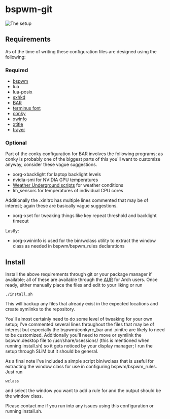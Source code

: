 # bspwm\-git

![The setup](http://i.imgur.com/5zbotPc.jpg)

## Requirements

As of the time of writing these configuration files are designed using the following:

### Required

* [bspwm](https://github.com/baskerville/bspwm)
 * lua
 * lua-posix
* [sxhkd](https://github.com/baskerville/sxhkd)
* [BAR](https://github.com/LemonBoy/bar)
 * [terminus font](http://terminus-font.sourceforge.net/)
* [conky](https://github.com/brndnmtthws/conky)
* [xwinfo](https://github.com/baskerville/xwinfo)
* [xtitle](https://github.com/baskerville/xtitle)
* [trayer](https://code.google.com/p/trayer/)

### Optional

Part of the conky configuration for BAR involves the following programs; as conky is probably one of the biggest parts of this you'll want to customize anyway, consider these vague suggestions.

* xorg-xbacklight for laptop backlight levels
* nvidia-smi for NVIDIA GPU temperatures
* [Weather Underground scripts](https://github.com/iwvelando/conky_wunderground_scripts) for weather conditions
* lm\_sensors for temperatures of individual CPU cores

Additionally the .xinitrc has multiple lines commented that may be of interest; again these are basically vague suggestions.

* xorg-xset for tweaking things like key repeat threshold and backlight timeout

Lastly:

* xorg-xwininfo is used for the bin/wclass utility to extract the window class as needed in bspwm/bspwm\_rules declarations

## Install

Install the above requirements through git or your package manager if available; all of these are available through the [AUR](https://aur.archlinux.org/) for Arch users. Once ready, either manually place the files and edit to your liking or run

```
./install.sh
```

This will backup any files that already exist in the expected locations and create symlinks to the repository.

You'll almost certainly need to do some level of tweaking for your own setup; I've commented several lines throughout the files that may be of interest but especially the bspwm/conkyrc\_bar and .xinitrc are likely to need to be customized. Additionally you'll need to move or symlink the bspwm.desktop file to /usr/share/xsessions/ (this is mentioned when running install.sh) so it gets noticed by your display manager; I run the setup through SLiM but it should be general.

As a final note I've included a simple script bin/wclass that is useful for extracting the window class for use in configuring bspwm/bspwm\_rules. Just run

```
wclass
```

and select the window you want to add a rule for and the output should be the window class.

Please contact me if you run into any issues using this configuration or running install.sh.
